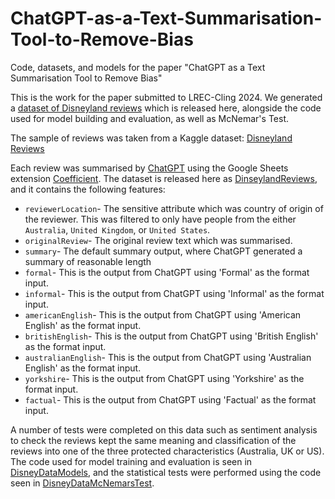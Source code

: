 # ChatGPT-as-a-Text-Summarisation-Tool-to-Remove-Bias
Code, datasets, and models for the paper "ChatGPT as a Text Summarisation Tool to Remove Bias"

This is the work for the paper submitted to LREC-Cling 2024. We generated a [dataset of Disneyland reviews](https://github.com/CharmaineBarker/ChatGPT-A-text-simplification-tool-as-an-application-for-removing-bias/blob/main/disneyReviewsSimplified.csv) which is released here, alongside the code used for model building and evaluation, as well as McNemar's Test.

The sample of reviews was taken from a Kaggle dataset: [Disneyland Reviews](https://www.kaggle.com/datasets/arushchillar/disneyland-reviews)

Each review was summarised by [ChatGPT](https://chat.openai.com/) using the Google Sheets extension [Coefficient](https://coefficient.io/). The dataset is released here as [DinseylandReviews](DinseylandReviews.csv), and it contains the following features:

* `reviewerLocation`- The sensitive attribute which was country of origin of the reviewer. This was filtered to only have people from the either `Australia`, `United Kingdom`, or `United States`.
* `originalReview`- The original review text which was summarised.
* `summary`- The default summary output, where ChatGPT generated a summary of reasonable length
* `formal`- This is the output from ChatGPT using 'Formal' as the format input.
* `informal`- This is the output from ChatGPT using 'Informal' as the format input.
* `americanEnglish`- This is the output from ChatGPT using 'American English' as the format input.
* `britishEnglish`- This is the output from ChatGPT using 'British English' as the format input.
* `australianEnglish`- This is the output from ChatGPT using 'Australian English' as the format input.
* `yorkshire`- This is the output from ChatGPT using 'Yorkshire' as the format input.
* `factual`- This is the output from ChatGPT using 'Factual' as the format input.

A number of tests were completed on this data such as sentiment analysis to check the reviews kept the same meaning and classification of the reviews into one of the three protected characteristics (Australia, UK or US). The code used for model training and evaluation is seen in [DisneyDataModels](DisneyDataModels.ipynb), and the statistical tests were performed using the code seen in [DisneyDataMcNemarsTest](DisneyDataMcNemarsTest.ipynb).

